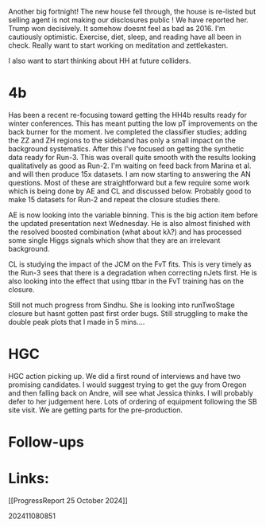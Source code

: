 Another big fortnight!  The new house fell through, the house is re-listed but selling agent is not making our disclosures public ! We have reported her. Trump won decisively. It somehow doesnt feel as bad as 2016. I'm cautiously optimistic. Exercise, diet,  sleep, and reading have all been in check. Really want to start working on meditation and zettlekasten. 

I also want to start thinking about HH at future colliders. 
# 4b
Has been a recent re-focusing toward getting the HH4b results ready for winter conferences. This has meant putting the low pT improvements on the back burner for the moment. Ive completed the classifier studies; adding the ZZ and ZH regions to the sideband has only a small impact on the background systematics.  After this I've focused on getting the synthetic data ready for Run-3. This was overall quite smooth with the results looking qualitatively as good as Run-2. I'm waiting on feed back from Marina et al. and will then produce 15x datasets. I am now starting to answering the AN questions. Most of these are straightforward but a few require some work which is being done by AE and CL and discussed below. Probably good to make 15 datasets for Run-2 and repeat the closure studies there. 

AE is now looking into the variable binning. This is the big action item before the updated presentation next Wednesday.  He is also almost finished with the resolved boosted combination (what about kλ?) and has processed some single Higgs signals which show that they are an irrelevant background. 

CL is studying the impact of the JCM on the FvT fits. This is very timely as the Run-3 sees that there is a degradation when correcting nJets first. He is also looking into the effect that using ttbar in the FvT training has on the closure.

Still not much progress from Sindhu.  She is looking into runTwoStage closure but hasnt gotten past first order bugs. Still struggling to make the double peak plots that I made in 5 mins....

# HGC 
HGC action picking up.  We did a first round of interviews and have two promising candidates. I would suggest trying to get the guy from Oregon and then falling back on Andre, will see what Jessica thinks.  I will probably defer to her judgement here. Lots of ordering of equipment following the SB site visit. We are getting parts for the pre-production. 

# Follow-ups




# Links: 

[[ProgressReport 25 October 2024]]

202411080851
